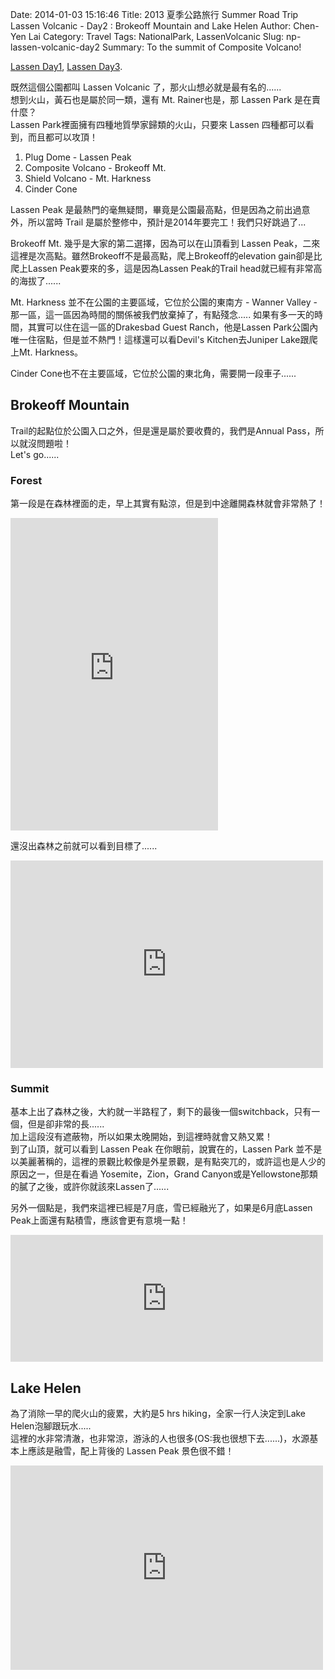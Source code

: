 Date: 2014-01-03 15:16:46
Title: 2013 夏季公路旅行 Summer Road Trip Lassen Volcanic - Day2 : Brokeoff Mountain and Lake Helen
Author: Chen-Yen Lai
Category: Travel
Tags: NationalPark, LassenVolcanic
Slug: np-lassen-volcanic-day2
Summary: To the summit of Composite Volcano!

[Lassen Day1](../np-lassen-volcanic-day1), [Lassen Day3](../np-lassen-volcanic-day3).

既然這個公園都叫 Lassen Volcanic 了，那火山想必就是最有名的......  
想到火山，黃石也是屬於同一類，還有 Mt. Rainer也是，那 Lassen Park 是在賣什麼？  
Lassen Park裡面擁有四種地質學家歸類的火山，只要來 Lassen 四種都可以看到，而且都可以攻頂！

1. Plug Dome - Lassen Peak
2. Composite Volcano - Brokeoff Mt.
3. Shield Volcano - Mt. Harkness
4. Cinder Cone

Lassen Peak 是最熱門的毫無疑問，畢竟是公園最高點，但是因為之前出過意外，所以當時 Trail 是屬於整修中，預計是2014年要完工！我們只好跳過了...  

Brokeoff Mt. 幾乎是大家的第二選擇，因為可以在山頂看到 Lassen Peak，二來這裡是次高點。雖然Brokeoff不是最高點，爬上Brokeoff的elevation gain卻是比爬上Lassen Peak要來的多，這是因為Lassen Peak的Trail head就已經有非常高的海拔了......  

Mt. Harkness 並不在公園的主要區域，它位於公園的東南方 - Wanner Valley - 那一區，這一區因為時間的關係被我們放棄掉了，有點殘念.....
如果有多一天的時間，其實可以住在這一區的Drakesbad Guest Ranch，他是Lassen Park公園內唯一住宿點，但是並不熱門！這樣還可以看Devil's Kitchen去Juniper Lake跟爬上Mt. Harkness。

Cinder Cone也不在主要區域，它位於公園的東北角，需要開一段車子......  

## Brokeoff Mountain

Trail的起點位於公園入口之外，但是還是屬於要收費的，我們是Annual Pass，所以就沒問題啦！  
Let's go......

### Forest
第一段是在森林裡面的走，早上其實有點涼，但是到中途離開森林就會非常熱了！  
<iframe src="http://www.flickr.com/photos/xavierweathertoplai/9402957878/in/set-72157634856637025/player/" width="332" height="500" frameborder="0" allowfullscreen webkitallowfullscreen mozallowfullscreen oallowfullscreen msallowfullscreen></iframe>

還沒出森林之前就可以看到目標了......  
<iframe src="http://www.flickr.com/photos/xavierweathertoplai/9402949414/in/set-72157634856637025/player/" width="500" height="332" frameborder="0" allowfullscreen webkitallowfullscreen mozallowfullscreen oallowfullscreen msallowfullscreen></iframe>

### Summit
基本上出了森林之後，大約就一半路程了，剩下的最後一個switchback，只有一個，但是卻非常的長......  
加上這段沒有遮蔽物，所以如果太晚開始，到這裡時就會又熱又累！  
到了山頂，就可以看到 Lassen Peak 在你眼前，說實在的，Lassen Park 並不是以美麗著稱的，這裡的景觀比較像是外星景觀，是有點突兀的，或許這也是人少的原因之一，但是在看過 Yosemite，Zion，Grand Canyon或是Yellowstone那類的膩了之後，或許你就該來Lassen了......  

另外一個點是，我們來這裡已經是7月底，雪已經融光了，如果是6月底Lassen Peak上面還有點積雪，應該會更有意境一點！  
<iframe src="http://www.flickr.com/photos/xavierweathertoplai/9402886988/in/set-72157634856637025/player/" width="500" height="203" frameborder="0" allowfullscreen webkitallowfullscreen mozallowfullscreen oallowfullscreen msallowfullscreen></iframe>

## Lake Helen

為了消除一早的爬火山的疲累，大約是5 hrs hiking，全家一行人決定到Lake Helen泡腳跟玩水.....  
這裡的水非常清澈，也非常涼，游泳的人也很多(OS:我也很想下去......)，水源基本上應該是融雪，配上背後的 Lassen Peak 景色很不錯！  

<iframe src="http://www.flickr.com/photos/xavierweathertoplai/9402899376/in/set-72157634856637025/player/" width="500" height="327" frameborder="0" allowfullscreen webkitallowfullscreen mozallowfullscreen oallowfullscreen msallowfullscreen></iframe>

